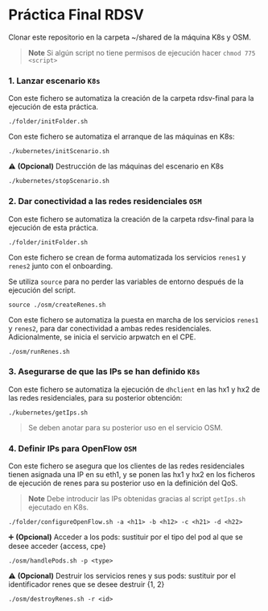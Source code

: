 # Práctica Final RDSV

Clonar este repositorio en la carpeta ~/shared de la máquina K8s y OSM.

>__Note__ Si algún script no tiene permisos de ejecución hacer `chmod 775 <script>`



### 1. Lanzar escenario ``` K8s ```

Con este fichero se automatiza la creación de la carpeta rdsv-final para la ejecución de esta práctica.

```
./folder/initFolder.sh
```

Con este fichero se automatiza el arranque de las máquinas en K8s:

```
./kubernetes/initScenario.sh
```

:warning: **(Opcional)** Destrucción de las máquinas del escenario en K8s

```
./kubernetes/stopScenario.sh
```

### 2. Dar conectividad a las redes residenciales ``` OSM ```

Con este fichero se automatiza la creación de la carpeta rdsv-final para la ejecución de esta práctica.

```
./folder/initFolder.sh
```

Con este fichero se crean de forma automatizada los servicios `renes1` y `renes2` junto con el onboarding.

Se utiliza `source` para no perder las variables de entorno después de la ejecución del script.

```
source ./osm/createRenes.sh
```

Con este fichero se automatiza la puesta en marcha de los servicios `renes1` y `renes2`, para dar conectividad a ambas redes residenciales. Adicionalmente, se inicia el servicio arpwatch en el CPE.

```
./osm/runRenes.sh
```

### 3. Asegurarse de que las IPs se han definido ``` K8s ```

Con este fichero se automatiza la ejecución de `dhclient` en las hx1 y hx2 de las redes residenciales, para su posterior obtención:

```
./kubernetes/getIps.sh
```

> Se deben anotar para su posterior uso en el servicio OSM.

### 4. Definir IPs para OpenFlow ``` OSM ```

Con este fichero se asegura que los clientes de las redes residenciales tienen asignada una IP en su eth1, y se ponen las hx1 y hx2 en los ficheros de ejecución de renes para su posterior uso en la definición del QoS.

>__Note__ Debe introducir las IPs obtenidas gracias al script `getIps.sh` ejecutado en K8s.

```
./folder/configureOpenFlow.sh -a <h11> -b <h12> -c <h21> -d <h22>
```

:heavy_plus_sign: **(Opcional)** Acceder a los pods: sustituir <type> por el tipo del pod al que se desee acceder {access, cpe}

```
./osm/handlePods.sh -p <type>
```

:warning: **(Opcional)** Destruir los servicios renes y sus pods: sustituir <id> por el identificador renes que se desee destruir {1, 2}

```
./osm/destroyRenes.sh -r <id>
```
